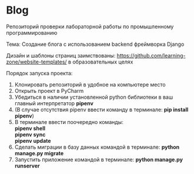 # Blog
 Репозиторий проверки лабораторной работы по промышленному программированию

Тема: Создание блога с использованием backend фреймворка Django

Дизайн и шаблоны страниц заимствованы: https://github.com/learning-zone/website-templates/
в образовательных целях

Порядок запуска проекта:

1) Клонировать репозиторий в удобное на компьютере место
2) Открыть проект в PyCharm
3) Убедиться в наличии установленной python библиотеки в ваш главный интерпретатор **pipenv**
4) (В случае отсутствия pipenv ввести команду в терминале: **pip install pipenv**)
5) В терминале ввести поочередно команды: <br> **pipenv shell** <br>
**pipenv sync** <br>
**pipenv update**
6) Сделать миграции в базу данных командой в терминале: **python manage.py migrate**
7) Запустить приложение командой в терминале: **python manage.py runserver**

